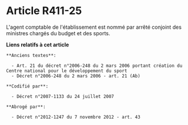 # Article R411-25

L'agent comptable de l'établissement est nommé par arrêté conjoint des ministres chargés du budget et des sports.

**Liens relatifs à cet article**

	**Anciens textes**:

	  - Art. 21 du décret n°2006-248 du 2 mars 2006 portant création du Centre national pour le développement du sport
	  - Décret n°2006-248 du 2 mars 2006 - art. 21 (Ab)

	**Codifié par**:

	  - Décret n°2007-1133 du 24 juillet 2007

	**Abrogé par**:

	  - Décret n°2012-1247 du 7 novembre 2012 - art. 43
